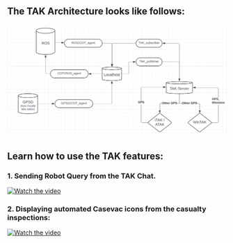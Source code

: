 ## The TAK Architecture looks like follows:
![TAK Architecture](../asset/TAK_ROS_Arch.png)

## Learn how to use the TAK features:
### 1. Sending Robot Query from the TAK Chat.
[![Watch the video](https://img.youtube.com/vi/6YCHd70mCUY/0.jpg)](https://www.youtube.com/watch?v=6YCHd70mCUY&list=PLpJxwrRy4QbtVD3XxVzg3CAsm-A279d28&index=2)

### 2. Displaying automated Casevac icons from the casualty inspections:
[![Watch the video](https://img.youtube.com/vi/J577FWRaipg/0.jpg)](https://www.youtube.com/watch?v=J577FWRaipg&list=PLpJxwrRy4QbtVD3XxVzg3CAsm-A279d28&index=1)
